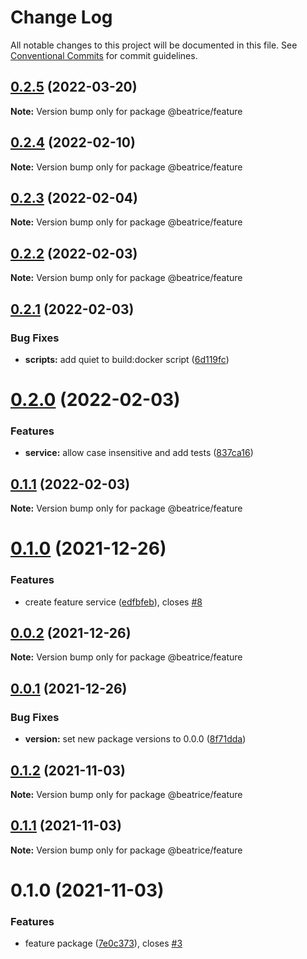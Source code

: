 # Change Log

All notable changes to this project will be documented in this file.
See [Conventional Commits](https://conventionalcommits.org) for commit guidelines.

## [0.2.5](https://github.com/eyzi/beatrice/compare/@beatrice/feature@0.2.4...@beatrice/feature@0.2.5) (2022-03-20)

**Note:** Version bump only for package @beatrice/feature





## [0.2.4](https://github.com/eyzi/beatrice/compare/@beatrice/feature@0.2.2...@beatrice/feature@0.2.4) (2022-02-10)

**Note:** Version bump only for package @beatrice/feature





## [0.2.3](https://github.com/eyzi/beatrice/compare/@beatrice/feature@0.2.2...@beatrice/feature@0.2.3) (2022-02-04)

**Note:** Version bump only for package @beatrice/feature





## [0.2.2](https://github.com/eyzi/beatrice/compare/@beatrice/feature@0.2.1...@beatrice/feature@0.2.2) (2022-02-03)

**Note:** Version bump only for package @beatrice/feature





## [0.2.1](https://github.com/eyzi/beatrice/compare/@beatrice/feature@0.2.0...@beatrice/feature@0.2.1) (2022-02-03)


### Bug Fixes

* **scripts:** add quiet to build:docker script ([6d119fc](https://github.com/eyzi/beatrice/commit/6d119fceef98996567ad09d8e4506d3341e01ec5))





# [0.2.0](https://github.com/eyzi/beatrice/compare/@beatrice/feature@0.1.1...@beatrice/feature@0.2.0) (2022-02-03)


### Features

* **service:** allow case insensitive and add tests ([837ca16](https://github.com/eyzi/beatrice/commit/837ca16e3df48731c77131d8c8f803a4f7f640d5))





## [0.1.1](https://github.com/eyzi/beatrice/compare/@beatrice/feature@0.1.0...@beatrice/feature@0.1.1) (2022-02-03)

**Note:** Version bump only for package @beatrice/feature





# [0.1.0](https://github.com/eyzi/beatrice/compare/@beatrice/feature@0.0.2...@beatrice/feature@0.1.0) (2021-12-26)


### Features

* create feature service ([edfbfeb](https://github.com/eyzi/beatrice/commit/edfbfebec03b13df2592da06fbededd56ba092c0)), closes [#8](https://github.com/eyzi/beatrice/issues/8)





## [0.0.2](https://github.com/eyzi/beatrice/compare/@beatrice/feature@0.0.1...@beatrice/feature@0.0.2) (2021-12-26)

**Note:** Version bump only for package @beatrice/feature





## [0.0.1](https://github.com/eyzi/beatrice/compare/@beatrice/feature@0.1.2...@beatrice/feature@0.0.1) (2021-12-26)


### Bug Fixes

* **version:** set new package versions to 0.0.0 ([8f71dda](https://github.com/eyzi/beatrice/commit/8f71dda43800c878678d39bfe6b55478c3d6881e))





## [0.1.2](https://github.com/eyzi/beatrice/compare/@beatrice/feature@0.1.1...@beatrice/feature@0.1.2) (2021-11-03)

**Note:** Version bump only for package @beatrice/feature





## [0.1.1](https://github.com/eyzi/beatrice/compare/@beatrice/feature@0.1.0...@beatrice/feature@0.1.1) (2021-11-03)

**Note:** Version bump only for package @beatrice/feature





# 0.1.0 (2021-11-03)


### Features

* feature package ([7e0c373](https://github.com/eyzi/beatrice/commit/7e0c373fdee2a456f6e4b34303e3fa447da67787)), closes [#3](https://github.com/eyzi/beatrice/issues/3)
